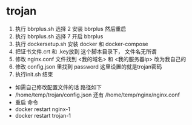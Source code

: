 # trojan


1. 执行 bbrplus.sh  选择 2  安装 bbrplus 然后重启
2. 执行 bbrplus.sh  选择 7  开启 bbrplus
3. 执行 dockersetup.sh 安装 docker 和 docker-compose
4. 把证书文件.crt 和 .key放到 这个脚本目录下，  文件名无所谓
5. 修改 nginx.conf 文件找到 <我的域名> 和 <我的服务器ip> 改为我自己的
6. 修改 config.json 里找到 password 这里设置的就是trojan密码
6. 执行init.sh 结束


* 如需自己修改配置文件的话 路径如下
* /home/temp/trojan/config.json 还有 /home/temp/nginx/nginx.conf
* 重启 命令
* docker restart nginx-1
* docker restart trojan-1